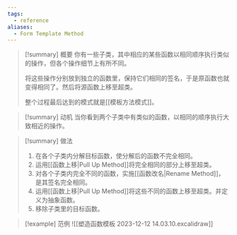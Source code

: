 ```yaml
---
tags:
  - reference
aliases:
  - Form Template Method
---
```

> [!summary] 概要
> 你有一些子类，其中相应的某些函数以相同顺序执行类似的操作，但各个操作细节上有所不同。
>
> 将这些操作分别放到独立的函数里，保持它们相同的签名，于是原函数也就变得相同了。然后将源函数上移至超类。
> 
> 整个过程最后达到的模式就是[[模板方法模式]]。

> [!summary] 动机
> 当你看到两个子类中有类似的函数，以相同的顺序执行大致相近的操作。

> [!summary] 做法
> 1. 在各个子类内分解目标函数，使分解后的函数不完全相同。
> 2. 运用[[函数上移|Pull Up Method]]将完全相同的部分上移至超类。
> 3. 对各个子类内完全不同的函数，实施[[函数改名|Rename Method]]，是其签名完全相同。
> 5. 运用[[函数上移|Pull Up Method]]将这些不同的函数上移至超类。并定义为抽象函数。
> 6. 移除子类里的目标函数。

> [!example] 范例
> ![[塑造函数模板 2023-12-12 14.03.10.excalidraw]]